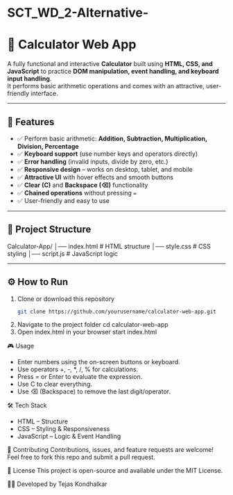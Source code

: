 # SCT_WD_2-Alternative-

# 🧮 Calculator Web App

A fully functional and interactive **Calculator** built using **HTML, CSS, and JavaScript** to practice **DOM manipulation, event handling, and keyboard input handling**.  
It performs basic arithmetic operations and comes with an attractive, user-friendly interface.

---

## 🚀 Features

- ✅ Perform basic arithmetic: **Addition, Subtraction, Multiplication, Division, Percentage**
- ✅ **Keyboard support** (use number keys and operators directly)
- ✅ **Error handling** (invalid inputs, divide by zero, etc.)
- ✅ **Responsive design** – works on desktop, tablet, and mobile
- ✅ **Attractive UI** with hover effects and smooth buttons
- ✅ **Clear (C)** and **Backspace (⌫)** functionality
- ✅ **Chained operations** without pressing `=`
- ✅ User-friendly and easy to use

---


## 📂 Project Structure
Calculator-App/
│── index.html # HTML structure
│── style.css # CSS styling
│── script.js # JavaScript logic


---

## ⚙️ How to Run

1. Clone or download this repository  
   ```bash
   git clone https://github.com/yourusername/calculator-web-app.git
2. Navigate to the project folder
   cd calculator-web-app
3. Open index.html in your browser
   start index.html

🎮 Usage
* Enter numbers using the on-screen buttons or keyboard.
* Use operators +, -, *, /, % for calculations.
* Press = or Enter to evaluate the expression.
* Use C to clear everything.
* Use ⌫ (Backspace) to remove the last digit/operator.

🛠️ Tech Stack
* HTML – Structure
* CSS – Styling & Responsiveness
* JavaScript  – Logic & Event Handling

🤝 Contributing
Contributions, issues, and feature requests are welcome!
Feel free to fork this repo and submit a pull request.

📜 License
This project is open-source and available under the MIT License.

👨‍💻 Developed by Tejas Kondhalkar

